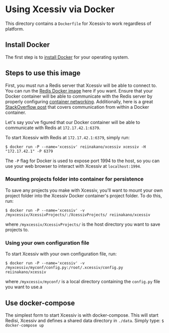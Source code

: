 # Using Xcessiv via Docker

This directory contains a `Dockerfile` for Xcessiv to work regardless of platform.

## Install Docker

The first step is to [install Docker](https://docs.docker.com/installation/) for your operating system.

## Steps to use this image

First, you must run a Redis server that Xcessiv will be able to connect to. You can run the [Redis Docker image](https://hub.docker.com/_/redis/) here if you want. Ensure that your Docker container will be able to communicate with the Redis server by properly configuring [container networking](https://docs.docker.com/engine/userguide/networking/). Additionally, here is a great [StackOverflow post](https://stackoverflow.com/questions/24319662/from-inside-of-a-docker-container-how-do-i-connect-to-the-localhost-of-the-mach) that covers communication from within a Docker container.

Let's say you've figured that our Docker container will be able to communicate with Redis at `172.17.42.1:6379`.

To start Xcessiv with Redis at `172.17.42.1:6379`, simply run:

`$ docker run -P --name='xcessiv' reiinakano/xcessiv xcessiv -H "172.17.42.1" -P 6379`

The `-P` flag for Docker is used to expose port 1994 to the host, so you can use your web browser to interact with Xcessiv at `localhost:1994`.

### Mounting projects folder into container for persistence

To save any projects you make with Xcessiv, you'll want to mount your own project folder into the Xcessiv Docker container's project folder. To do this, run:

`$ docker run -P --name='xcessiv' -v /myxcessiv/XcessivProjects/:/XcessivProjects/ reiinakano/xcessiv`

where `/myxcessiv/XcessivProjects/` is the host directory you want to save projects to.

### Using your own configuration file

To start Xcessiv with your own configuration file, run:

`$ docker run -P --name='xcessiv' -v /myxcessiv/myconf/config.py:/root/.xcessiv/config.py reiinakano/xcessiv`

where `/myxcessiv/myconf/` is a local directory containing the `config.py` file you want to use.a

## Use docker-compose

The simplest form to start Xcessiv is with docker-compose. This will start Redisi, Xcessiv and defines a shared data directory in `./data`. Simply type:
`$ docker-compose up`

